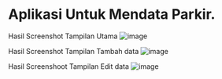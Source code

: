 # Aplikasi Untuk Mendata Parkir.
Hasil Screenshot Tampilan Utama
![image](https://github.com/rsyaaaa/Aplikasi-Mendata-Parkir/assets/140677867/f131bc5c-a716-4921-8047-294216bc976f)

Hasil Screenshot Tampilan Tambah data
![image](https://github.com/rsyaaaa/Aplikasi-Mendata-Parkir/assets/140677867/279b603c-4820-484b-b18c-68834a51f174)

Hasil Screenshoot Tampilan Edit data
![image](https://github.com/rsyaaaa/Aplikasi-Mendata-Parkir/assets/140677867/de1df6da-01a6-4a2d-ae11-5f3ef956f4ce)



